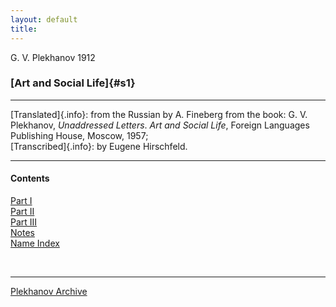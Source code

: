 ```yaml
---
layout: default
title: 
---
```

G. V. Plekhanov 1912

### [Art and Social Life]{#s1}

------------------------------------------------------------------------

[Translated]{.info}: from the Russian by A. Fineberg from the book: G.
V. Plekhanov, *Unaddressed Letters*. *Art and Social Life*, Foreign
Languages Publishing House, Moscow, 1957;\
[Transcribed]{.info}: by Eugene Hirschfeld.

------------------------------------------------------------------------

#### Contents

[Part I](ch01.htm)\
[Part II](ch02.htm)\
[Part III](ch03.htm)\
[Notes](notes.htm)\
[Name Index](names.htm)

 

------------------------------------------------------------------------

[Plekhanov Archive](../../index.htm)
